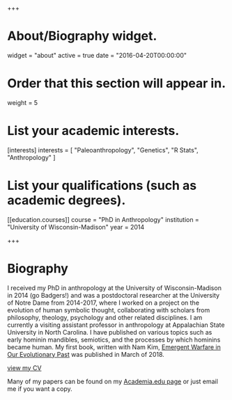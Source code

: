 +++
# About/Biography widget.
widget = "about"
active = true
date = "2016-04-20T00:00:00"

# Order that this section will appear in.
weight = 5

# List your academic interests.
[interests]
  interests = [
    "Paleoanthropology",
    "Genetics",
    "R Stats",
    "Anthropology"
  ]

# List your qualifications (such as academic degrees).
[[education.courses]]
  course = "PhD in Anthropology"
  institution = "University of Wisconsin-Madison"
  year = 2014


 
+++

# Biography

I received my PhD in anthropology at the University of Wisconsin-Madison in 2014 (go Badgers!) and was a postdoctoral researcher at the University of Notre Dame from 2014-2017, where I worked on a project on the evolution of human symbolic thought, collaborating with scholars from philosophy, theology, psychology and other related disciplines. I am  currently a visiting assistant professor in anthropology at Appalachian State University in North Carolina. I have published on various topics such as early hominin mandibles, semiotics, and the processes by which hominins became human. My first book, written with Nam Kim, [Emergent Warfare in Our Evolutionary Past](https://www.amazon.com/Emergent-Warfare-Evolutionary-Biological-Anthropology/dp/1629582670) was published in March of 2018.

[view my CV](https://drive.google.com/file/d/1H6-SRexn-CjX8Hr3JShZ61to-eYqqZtS/view?usp=sharing)

Many of my papers can be found on my [Academia.edu page](https://nd.academia.edu/MarcKissel) or just email me if you want a copy.